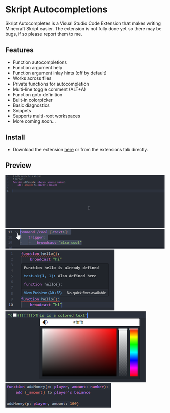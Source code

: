 # Skript Autocompletions

Skript Autocompletes is a Visual Studio Code Extension that makes writing Minecraft Skript easier. The extension is not fully done yet so there may be bugs, if so please report them to me.

## Features

* Function autocompletions
* Function argument help
* Function argument inlay hints (off by default)
* Works across files
* Private functions for autocompletion
* Multi-line toggle comment (ALT+A)
* Function goto definition
* Built-in colorpicker
* Basic diagnostics
* Snippets
* Supports multi-root workspaces
* More coming soon...

## Install
* Download the extension [here](https://marketplace.visualstudio.com/items?itemName=Ezzenix.skript-autocompletions) or from the extensions tab directly.

## Preview

<p align="left">
	<img src="assets/preview/autoCompletion.gif"></img>
	<img src="assets/preview/commentLines.gif"></img>
	<img src="assets/preview/diagnostics.png"></img>
	<img src="assets/preview/colorPicker.png"></img>
	<img src="assets/preview/inlayHints.png"></img>
</p>